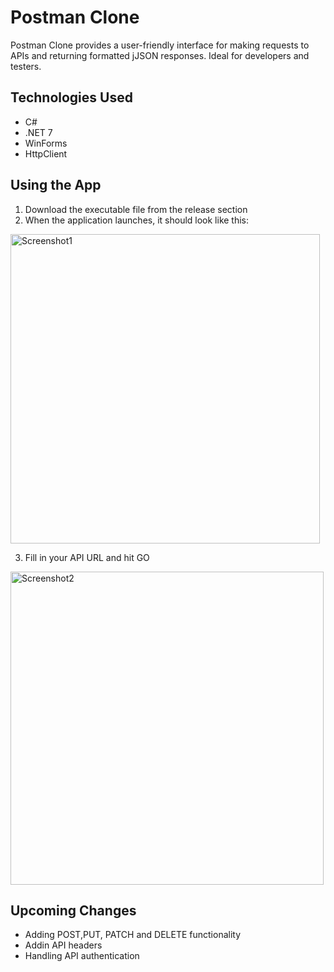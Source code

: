 # Postman Clone
Postman Clone provides a user-friendly interface for making requests to APIs and returning formatted jJSON responses.
Ideal for developers and testers.

## Technologies Used
* C#
* .NET 7
* WinForms
* HttpClient

## Using the App
1. Download the executable file from the release section
2. When the application launches, it should look like this:
<img width="495" alt="Screenshot1" src="https://github.com/facundoVega/Postman-clone/assets/11906403/9c4fa6a7-47a8-4acf-ac64-39881ca3823e">

3. Fill in your API URL and hit GO
<img width="501" alt="Screenshot2" src="https://github.com/facundoVega/Postman-clone/assets/11906403/381be7bc-6df0-422e-bdaf-d0fd9fc6e183">

## Upcoming Changes
* Adding POST,PUT, PATCH and DELETE functionality
* Addin API headers
* Handling API authentication



